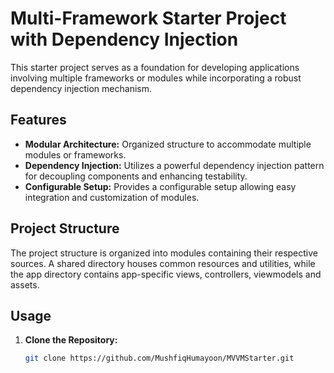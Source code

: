 # Multi-Framework Starter Project with Dependency Injection

This starter project serves as a foundation for developing applications involving multiple frameworks or modules while incorporating a robust dependency injection mechanism.

## Features

- **Modular Architecture:** Organized structure to accommodate multiple modules or frameworks.
- **Dependency Injection:** Utilizes a powerful dependency injection pattern for decoupling components and enhancing testability.
- **Configurable Setup:** Provides a configurable setup allowing easy integration and customization of modules.

## Project Structure

The project structure is organized into modules containing their respective sources. A shared directory houses common resources and utilities, while the app directory contains app-specific views, controllers, viewmodels and assets.

## Usage

1. **Clone the Repository:**

   ```bash
   git clone https://github.com/MushfiqHumayoon/MVVMStarter.git
